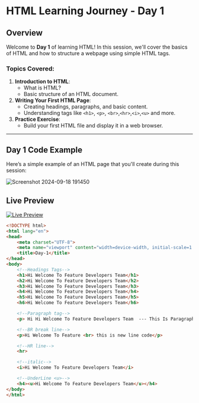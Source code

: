 # HTML Learning Journey - Day 1

## Overview
Welcome to **Day 1** of learning HTML! In this session, we'll cover the basics of HTML and how to structure a webpage using simple HTML tags.

### Topics Covered:
1. **Introduction to HTML**:
    - What is HTML?
    - Basic structure of an HTML document.
2. **Writing Your First HTML Page**:
    - Creating headings, paragraphs, and basic content.
    - Understanding tags like `<h1>`, `<p>`, `<br>`,`<hr>`,`<i>`,`<u>` and more.
3. **Practice Exercise**:
    - Build your first HTML file and display it in a web browser.

---

## Day 1 Code Example

Here’s a simple example of an HTML page that you'll create during this session:

![Screenshot 2024-09-18 191450](https://github.com/user-attachments/assets/f21e63db-2e1e-4f0d-981d-1f1d9a4034bf)

## Live Preview

[![Live Preview](https://img.shields.io/badge/Live-Preview-brightgreen)](https://vimeo.com/1010600492)


```html
<!DOCTYPE html>
<html lang="en">
<head>
    <meta charset="UTF-8">
    <meta name="viewport" content="width=device-width, initial-scale=1.0">
    <title>Day-1</title>
</head>
<body>
    <!--Headings Tags-->
    <h1>Hi Welcome To Feature Developers Team</h1>
    <h2>Hi Welcome To Feature Developers Team</h2>
    <h3>Hi Welcome To Feature Developers Team</h3>
    <h4>Hi Welcome To Feature Developers Team</h4>
    <h5>Hi Welcome To Feature Developers Team</h5>
    <h6>Hi Welcome To Feature Developers Team</h6>

    <!--Paragraph tag-->
    <p> Hi Hi Welcome To Feature Developers Team  --- This Is Paragraph</p>

    <!--BR break line-->
    <p>Hi Welcome To Feature <br> this is new line code</p>

    <!--HR line-->
    <hr>

    <!--italic-->
    <i>Hi Welcome To Feature Developers Team</i>

    <!--UnderLine <u>-->
    <h4><u>Hi Welcome To Feature Developers Team</u></h4>
</body>
</html>
